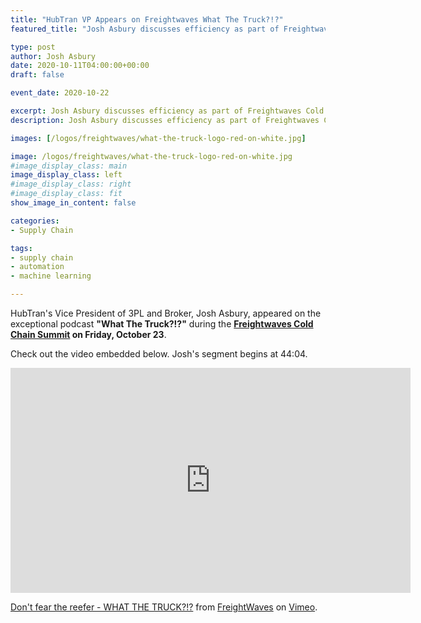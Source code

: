 ```yaml
---
title: "HubTran VP Appears on Freightwaves What The Truck?!?"
featured_title: "Josh Asbury discusses efficiency as part of Freightwaves Cold Chain Summit"

type: post
author: Josh Asbury
date: 2020-10-11T04:00:00+00:00
draft: false

event_date: 2020-10-22

excerpt: Josh Asbury discusses efficiency as part of Freightwaves Cold Chain Summit
description: Josh Asbury discusses efficiency as part of Freightwaves Cold Chain Summit  

images: [/logos/freightwaves/what-the-truck-logo-red-on-white.jpg]

image: /logos/freightwaves/what-the-truck-logo-red-on-white.jpg
#image_display_class: main
image_display_class: left
#image_display_class: right
#image_display_class: fit
show_image_in_content: false

categories:
- Supply Chain

tags:
- supply chain
- automation
- machine learning

---
```


HubTran's Vice President of 3PL and Broker, Josh Asbury, appeared on the exceptional podcast **"What The Truck?!?"** during the **[Freightwaves Cold Chain Summit](https://live.freightwaves.com) on Friday, October 23**.

Check out the video embedded below. Josh's segment begins at 44:04.

<iframe src="https://player.vimeo.com/video/471510340?title=0&byline=0&portrait=0" width="640" height="360" frameborder="0" allow="autoplay; fullscreen" allowfullscreen></iframe>
<p><a href="https://vimeo.com/471510340">Don&#039;t fear the reefer - WHAT THE TRUCK?!?</a> from <a href="https://vimeo.com/user95421731">FreightWaves</a> on <a href="https://vimeo.com">Vimeo</a>.</p>
